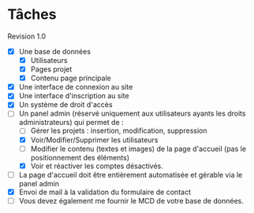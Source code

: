 # Tâches

Revision 1.0

- [x] Une base de données
  - [x] Utilisateurs
  - [x] Pages projet
  - [x] Contenu page principale
- [x] Une interface de connexion au site
- [x] Une interface d'inscription au site
- [x] Un système de droit d'accès
- [ ] Un panel admin (réservé uniquement aux utilisateurs ayants les droits administrateurs) qui permet de :
  - [ ] Gérer les projets : insertion, modification, suppression
  - [x] Voir/Modifier/Supprimer les utilisateurs
  - [ ] Modifier le contenu (textes et images) de la page d'accueil (pas le positionnement des éléments)
  - [x] Voir et réactiver les comptes désactivés.
- [ ] La page d'accueil doit être entièrement automatisée et gérable via le panel admin
- [x] Envoi de mail à la validation du formulaire de contact
- [ ] Vous devez également me fournir le MCD de votre base de données.